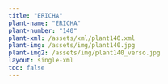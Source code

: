 ```yaml
---
title: "ERICHA"
plant-name: "ERICHA"
plant-number: "140"
plant-xml: /assets/xml/plant140.xml
plant-img: /assets/img/plant140.jpg
plant-img2: /assets/img/plant140_verso.jpg
layout: single-xml
toc: false
---
```

